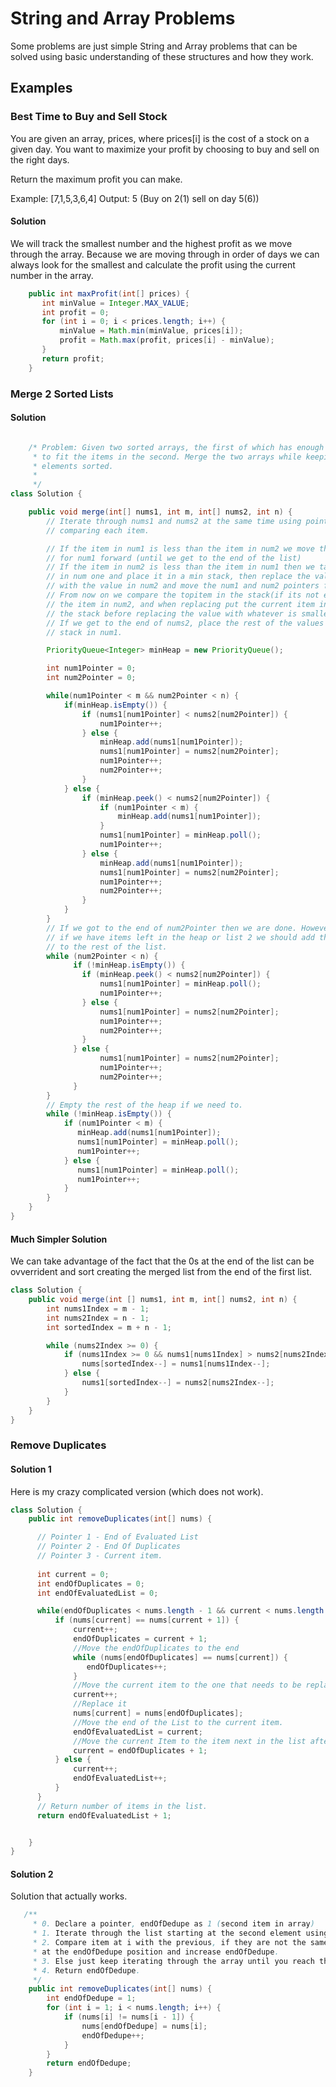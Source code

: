 # String and Array Problems
Some problems are just simple String and Array problems that can be solved
using basic understanding of these structures and how they work. 

## Examples

### Best Time to Buy and Sell Stock

You are given an array, prices, where prices[i] is the cost of a stock on a
given day. You want to maximize your profit by choosing to buy and sell on the
right days. 

Return the maximum profit you can make. 

Example: [7,1,5,3,6,4]
Output: 5 (Buy on 2(1) sell on day 5(6))

#### Solution
We will track the smallest number and the highest profit as we move through the
array. Because we are moving through in order of days we can always look for
the smallest and calculate the profit using the current number in the array.

```java
    public int maxProfit(int[] prices) {
       int minValue = Integer.MAX_VALUE;
       int profit = 0;
       for (int i = 0; i < prices.length; i++) {
           minValue = Math.min(minValue, prices[i]);
           profit = Math.max(profit, prices[i] - minValue);
       }
       return profit;
    }
```

### Merge 2 Sorted Lists

#### Solution

```java

    /* Problem: Given two sorted arrays, the first of which has enough space in it 
     * to fit the items in the second. Merge the two arrays while keeping all of the
     * elements sorted.
     *
     */
class Solution {

    public void merge(int[] nums1, int m, int[] nums2, int n) {
        // Iterate through nums1 and nums2 at the same time using pointers,
        // comparing each item.

        // If the item in num1 is less than the item in num2 we move the pointer 
        // for num1 forward (until we get to the end of the list)
        // If the item in num2 is less than the item in num1 then we take the item
        // in num one and place it in a min stack, then replace the value in num1
        // with the value in num2 and move the num1 and num2 pointers forward.
        // From now on we compare the topitem in the stack(if its not empty) with 
        // the item in num2, and when replacing put the current item in num 1 in 
        // the stack before replacing the value with whatever is smaller.
        // If we get to the end of nums2, place the rest of the values in the 
        // stack in num1.

        PriorityQueue<Integer> minHeap = new PriorityQueue();

        int num1Pointer = 0;
        int num2Pointer = 0;

        while(num1Pointer < m && num2Pointer < n) {
            if(minHeap.isEmpty()) {
                if (nums1[num1Pointer] < nums2[num2Pointer]) {
                    num1Pointer++;
                } else {
                    minHeap.add(nums1[num1Pointer]);
                    nums1[num1Pointer] = nums2[num2Pointer];
                    num1Pointer++;
                    num2Pointer++;
                }
            } else {
                if (minHeap.peek() < nums2[num2Pointer]) {
                    if (num1Pointer < m) {
                        minHeap.add(nums1[num1Pointer]);
                    }
                    nums1[num1Pointer] = minHeap.poll(); 
                    num1Pointer++;
                } else {
                    minHeap.add(nums1[num1Pointer]);
                    nums1[num1Pointer] = nums2[num2Pointer];
                    num1Pointer++;
                    num2Pointer++;
                }
            } 
        }
        // If we got to the end of num2Pointer then we are done. However
        // if we have items left in the heap or list 2 we should add them 
        // to the rest of the list. 
        while (num2Pointer < n) {
              if (!minHeap.isEmpty()) {
                if (minHeap.peek() < nums2[num2Pointer]) {
                    nums1[num1Pointer] = minHeap.poll(); 
                    num1Pointer++;
                } else {
                    nums1[num1Pointer] = nums2[num2Pointer];
                    num1Pointer++;
                    num2Pointer++;
                }
              } else {
                    nums1[num1Pointer] = nums2[num2Pointer];
                    num1Pointer++;
                    num2Pointer++;
              }
        }            
        // Empty the rest of the heap if we need to.
        while (!minHeap.isEmpty()) {
            if (num1Pointer < m) {
               minHeap.add(nums1[num1Pointer]);
               nums1[num1Pointer] = minHeap.poll();
               num1Pointer++;
            } else {
               nums1[num1Pointer] = minHeap.poll(); 
               num1Pointer++;
            }
        }
    }
}
```

#### Much Simpler Solution
We can take advantage of the fact that the 0s at the end of the list can be
ovverrident and sort creating the merged list from the end of the first list.
```java
class Solution {
    public void merge(int [] nums1, int m, int[] nums2, int n) {
        int nums1Index = m - 1;
        int nums2Index = n - 1;
        int sortedIndex = m + n - 1;

        while (nums2Index >= 0) {
            if (nums1Index >= 0 && nums1[nums1Index] > nums2[nums2Index]) {
                nums[sortedIndex--] = nums1[nums1Index--];    
            } else {
                nums1[sortedIndex--] = nums2[nums2Index--];
            }
        }
    }
}
```

### Remove Duplicates

#### Solution 1
Here is my crazy complicated version (which does not work). 

```java
class Solution {
    public int removeDuplicates(int[] nums) {

      // Pointer 1 - End of Evaluated List
      // Pointer 2 - End Of Duplicates
      // Pointer 3 - Current item.
      
      int current = 0;
      int endOfDuplicates = 0;
      int endOfEvaluatedList = 0;

      while(endOfDuplicates < nums.length - 1 && current < nums.length - 1) {
          if (nums[current] == nums[current + 1]) {
              current++;
              endOfDuplicates = current + 1;
              //Move the endOfDuplicates to the end
              while (nums[endOfDuplicates] == nums[current]) {
                 endOfDuplicates++; 
              }
              //Move the current item to the one that needs to be replaced
              current++;
              //Replace it
              nums[current] = nums[endOfDuplicates];
              //Move the end of the List to the current item.
              endOfEvaluatedList = current;
              //Move the current Item to the item next in the list after the duplicate
              current = endOfDuplicates + 1;
          } else {
              current++;
              endOfEvaluatedList++;
          }
      }
      // Return number of items in the list.
      return endOfEvaluatedList + 1;


    }
}
```

#### Solution 2
Solution that actually works. 

```java
   /** 
     * 0. Declare a pointer, endOfDedupe as 1 (second item in array)
     * 1. Iterate through the list starting at the second element using index i. 
     * 2. Compare item at i with the previous, if they are not the same put the item at i
     * at the endOfDedupe position and increase endOfDedupe. 
     * 3. Else just keep iterating through the array until you reach the end.
     * 4. Return endOfDedupe.
     */
    public int removeDuplicates(int[] nums) {
        int endOfDedupe = 1;
        for (int i = 1; i < nums.length; i++) {
            if (nums[i] != nums[i - 1]) {
                nums[endOfDedupe] = nums[i];
                endOfDedupe++;
            }
        }
        return endOfDedupe;
    }
```
